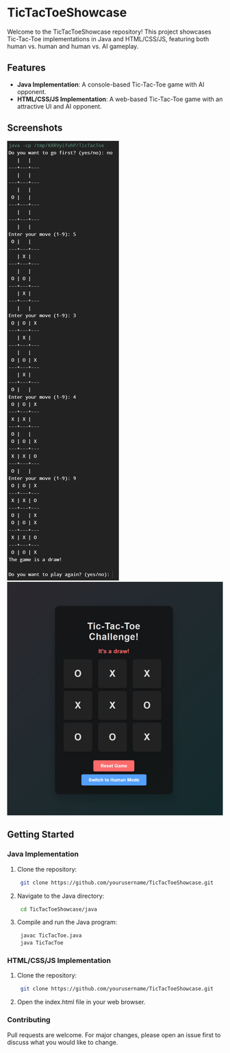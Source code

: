 # TicTacToeShowcase

Welcome to the TicTacToeShowcase repository! This project showcases Tic-Tac-Toe implementations in Java and HTML/CSS/JS, featuring both human vs. human and human vs. AI gameplay.

## Features
- **Java Implementation**: A console-based Tic-Tac-Toe game with AI opponent.
- **HTML/CSS/JS Implementation**: A web-based Tic-Tac-Toe game with an attractive UI and AI opponent.

## Screenshots
![Java Game](snapshots/java_game.jpg)
![Web Game](snapshots/web_game.jpg)

## Getting Started

### Java Implementation

1. Clone the repository:
   ```sh
    git clone https://github.com/yourusername/TicTacToeShowcase.git
2. Navigate to the Java directory:
   ```sh
    cd TicTacToeShowcase/java
3. Compile and run the Java program:
   ```sh
    javac TicTacToe.java
    java TicTacToe

### HTML/CSS/JS Implementation

1. Clone the repository:
   ```sh
    git clone https://github.com/yourusername/TicTacToeShowcase.git
2. Open the index.html file in your web browser.

### Contributing

Pull requests are welcome. For major changes, please open an issue first to discuss what you would like to change.

